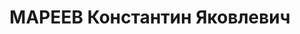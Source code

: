 ---
title: МАРЕЕВ Константин Яковлевич
description: "Род. в 1899, Московская обл., с. Михайловка, русский, б/п. Проживал:\
  \ г. Иркутск. Гл. инженер строительства заводов № 96, 97 \n  Арестован 13.04.1937.\
  \ Обв. по ст. ст. 58-1 \"а\", 58-8, 58-9, 58-11 УК РСФСР. Приговор: ВК ВС СССР,\
  \ 24.10.1937 – ВМН. Расстрелян 24.10.1937, г.Иркутск. \n  Реабилитирован ВК ВС СССР\
  \ 06.02.1958"
---